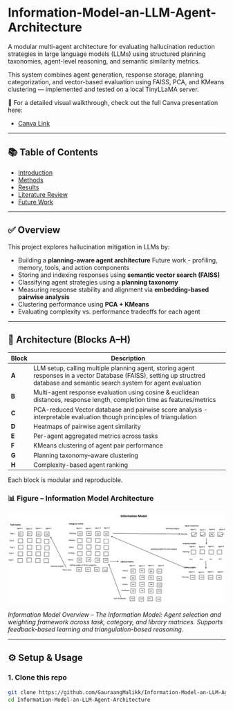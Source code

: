 # Information-Model-an-LLM-Agent-Architecture

A modular multi-agent architecture for evaluating hallucination reduction strategies in large language models (LLMs) using structured planning taxonomies, agent-level reasoning, and semantic similarity metrics.

This system combines agent generation, response storage, planning categorization, and vector-based evaluation using FAISS, PCA, and KMeans clustering — implemented and tested on a local TinyLLaMA server.

📘 For a detailed visual walkthrough, check out the full Canva presentation here:  
- [Canva Link](https://www.canva.com/design/DAGjtP7hnFw/JUAe152lLyDQ9HO9pAIOqg/edit?utm_content=DAGjtP7hnFw&utm_campaign=designshare&utm_medium=link2&utm_source=sharebutton)

---
## 📚 Table of Contents

- [Introduction](https://github.com/GauraangMalikk/Information-Model-an-LLM-Agent-Architecture/blob/main/GIT%20REPOSITORY/LLM%20%2B%20Agent/paper/intro.md)
- [Methods](https://github.com/GauraangMalikk/Information-Model-an-LLM-Agent-Architecture/blob/main/GIT%20REPOSITORY/LLM%20%2B%20Agent/methods/methods.md)
- [Results](https://github.com/GauraangMalikk/Information-Model-an-LLM-Agent-Architecture/blob/main/GIT%20REPOSITORY/LLM%20%2B%20Agent/results/results.md)
- [Literature Review](https://github.com/GauraangMalikk/Information-Model-an-LLM-Agent-Architecture/blob/main/GIT%20REPOSITORY/LLM%20%2B%20Agent/lit_review/literature_review.md)
- [Future Work](https://github.com/GauraangMalikk/Information-Model-an-LLM-Agent-Architecture/blob/main/GIT%20REPOSITORY/LLM%20%2B%20Agent/future_work/future_work.md)

---

## ✅ Overview

This project explores hallucination mitigation in LLMs by:
- Building a **planning-aware agent architecture** Future work - profiling, memory, tools, and action components
- Storing and indexing responses using **semantic vector search (FAISS)**
- Classifying agent strategies using a **planning taxonomy**
- Measuring response stability and alignment via **embedding-based pairwise analysis**
- Clustering performance using **PCA + KMeans**
- Evaluating complexity vs. performance tradeoffs for each agent

---

## 🧱 Architecture (Blocks A–H)

| Block | Description |
|-------|-------------|
| **A** | LLM setup, calling multiple planning agent, storing agent responses in a vector Database (FAISS), setting up structred database and semantic search system for agent evaluation |
| **B** | Multi-agent response evaluation using cosine & euclidean distances, response length, completion time as features/metrics |
| **C** | PCA-reduced Vector database and pairwise score analysis - interpretable evaluation though principles of triangulation |  
| **D** | Heatmaps of pairwise agent similarity |
| **E** | Per-agent aggregated metrics across tasks |
| **F** | KMeans clustering of agent pair performance |
| **G** | Planning taxonomy–aware clustering |
| **H** | Complexity-based agent ranking |

Each block is modular and reproducible.

### 📊 Figure – Information Model Architecture

![Information Model Overview](https://github.com/GauraangMalikk/Information-Model-an-LLM-Agent-Architecture/blob/main/GIT%20REPOSITORY/LLM%20%2B%20Agent/figures/infomod.png?raw=true)

*Information Model Overview – The Information Model: Agent selection and weighting framework across task, category, and library matrices. Supports feedback-based learning and triangulation-based reasoning.*

---

## ⚙️ Setup & Usage

### 1. Clone this repo

```bash
git clone https://github.com/GauraangMalikk/Information-Model-an-LLM-Agent-Architecture.git
cd Information-Model-an-LLM-Agent-Architecture
